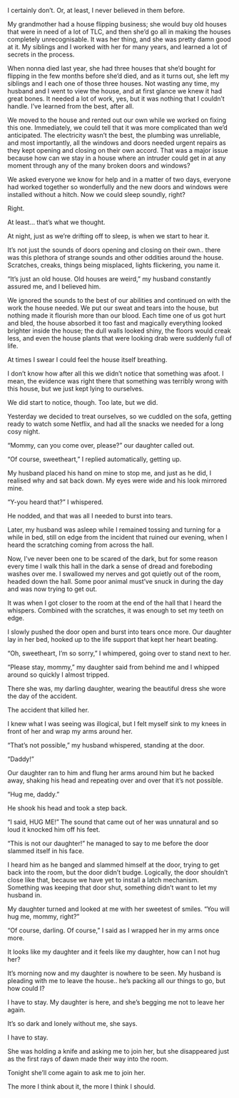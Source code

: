 I certainly don’t. Or, at least, I never believed in them before. 

My grandmother had a house flipping business; she would buy old houses that were in need of a lot of TLC, and then she’d go all in making the houses completely unrecognisable. It was her thing, and she was pretty damn good at it. My siblings and I worked with her for many years, and learned a lot of secrets in the process. 

When nonna died last year, she had three houses that she’d bought for flipping in the few months before she’d died, and as it turns out, she left my siblings and I each one of those three houses. Not wasting any time, my husband and I went to view the house, and at first glance we knew it had great bones. It needed a lot of work, yes, but it was nothing that I couldn’t handle. I’ve learned from the best, after all.

We moved to the house and rented out our own while we worked on fixing this one. Immediately, we could tell that it was more complicated than we’d anticipated. The electricity wasn’t the best, the plumbing was unreliable, and most importantly, all the windows and doors needed urgent repairs as they kept opening and closing on their own accord. That was a major issue because how can we stay in a house where an intruder could get in at any moment through any of the many broken doors and windows?

We asked everyone we know for help and in a matter of two days, everyone had worked together so wonderfully and the new doors and windows were installed without a hitch. Now we could sleep soundly, right?

Right. 

At least… that’s what we thought. 

At night, just as we’re drifting off to sleep, is when we start to hear it. 

It’s not just the sounds of doors opening and closing on their own.. there was this plethora of strange sounds and other oddities around the house. Scratches, creaks, things being misplaced, lights flickering, you name it. 

“It’s just an old house. Old houses are weird,” my husband constantly assured me, and I believed him.

We ignored the sounds to the best of our abilities and continued on with the work the house needed. We put our sweat and tears into the house, but nothing made it flourish more than our blood. Each time one of us got hurt and bled, the house absorbed it too fast and magically everything looked brighter inside the house; the dull walls looked shiny, the floors would creak less, and even the house plants that were looking drab were suddenly full of life. 

At times I swear I could feel the house itself breathing. 

I don’t know how after all this we didn’t notice that something was afoot. I mean, the evidence was right there that something was terribly wrong with this house, but we just kept lying to ourselves. 

We did start to notice, though. Too late, but we did. 

Yesterday we decided to treat ourselves, so we cuddled on the sofa, getting ready to watch some Netflix, and had all the snacks we needed for a long cosy night. 

“Mommy, can you come over, please?” our daughter called out. 

“Of course, sweetheart,” I replied automatically, getting up.

My husband placed his hand on mine to stop me, and just as he did, I realised why and sat back down. My eyes were wide and his look mirrored mine. 

“Y-you heard that?” I whispered. 

He nodded, and that was all I needed to burst into tears. 

Later, my husband was asleep while I remained tossing and turning for a while in bed, still on edge from the incident that ruined our evening, when I heard the scratching coming from across the hall. 

Now, I’ve never been one to be scared of the dark, but for some reason every time I walk this hall in the dark a sense of dread and foreboding washes over me. I swallowed my nerves and got quietly out of the room, headed down the hall. Some poor animal must’ve snuck in during the day and was now trying to get out. 

It was when I got closer to the room at the end of the hall that I heard the whispers. Combined with the scratches, it was enough to set my teeth on edge. 

I slowly pushed the door open and burst into tears once more. Our daughter lay in her bed, hooked up to the life support that kept her heart beating. 

“Oh, sweetheart, I’m so sorry,” I whimpered, going over to stand next to her. 

“Please stay, mommy,” my daughter said from behind me and I whipped around so quickly I almost tripped. 

There she was, my darling daughter, wearing the beautiful dress she wore the day of the accident. 

The accident that killed her. 

I knew what I was seeing was illogical, but I felt myself sink to my knees in front of her and wrap my arms around her. 

“That’s not possible,” my husband whispered, standing at the door.

“Daddy!” 

Our daughter ran to him and flung her arms around him but he backed away, shaking his head and repeating over and over that it’s not possible. 

“Hug me, daddy.”

He shook his head and took a step back. 

“I said, HUG ME!” The sound that came out of her was unnatural and so loud it knocked him off his feet. 

“This is not our daughter!” he managed to say to me before the door slammed itself in his face.

I heard him as he banged and slammed himself at the door, trying to get back into the room, but the door didn’t budge. Logically, the door shouldn’t close like that, because we have yet to install a latch mechanism. Something was keeping that door shut, something didn’t want to let my husband in.

My daughter turned and looked at me with her sweetest of smiles. “You will hug me, mommy, right?”

“Of course, darling. Of course,” I said as I wrapped her in my arms once more. 

It looks like my daughter and it feels like my daughter, how can I not hug her?

It’s morning now and my daughter is nowhere to be seen. My husband is pleading with me to leave the house.. he’s packing all our things to go, but how could I?

I have to stay. My daughter is here, and she’s begging me not to leave her again. 

It’s so dark and lonely without me, she says. 

I have to stay. 

She was holding a knife and asking me to join her, but she disappeared just as the first rays of dawn made their way into the room. 

Tonight she’ll come again to ask me to join her.

The more I think about it, the more I think I should.